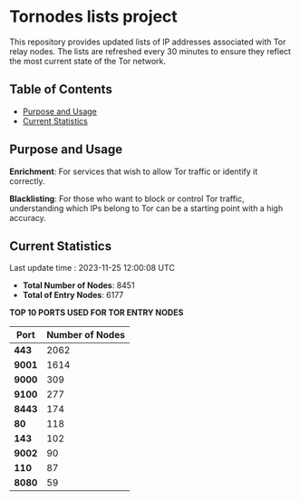 # Tornodes lists project

This repository provides updated lists of IP addresses associated with Tor relay nodes. The lists are refreshed every 30 minutes to ensure they reflect the most current state of the Tor network.

## Table of Contents

- [Purpose and Usage](#purpose-and-usage)
- [Current Statistics](#current-statistics)


## Purpose and Usage

**Enrichment**: For services that wish to allow Tor traffic or identify it correctly.

**Blacklisting**: For those who want to block or control Tor traffic, understanding which IPs belong to Tor can be a starting point with a high accuracy.

## Current Statistics

Last update time : 2023-11-25 12:00:08 UTC

- **Total Number of Nodes**: 8451
- **Total of Entry Nodes**: 6177

**TOP 10 PORTS USED FOR TOR ENTRY NODES**

| **Port** | **Number of Nodes** |
|------|-----------------|
| **443**   | 2062  |
| **9001**   | 1614  |
| **9000**   | 309  |
| **9100**   | 277  |
| **8443**   | 174  |
| **80**   | 118  |
| **143**   | 102  |
| **9002**   | 90  |
| **110**   | 87  |
| **8080**   | 59  |


